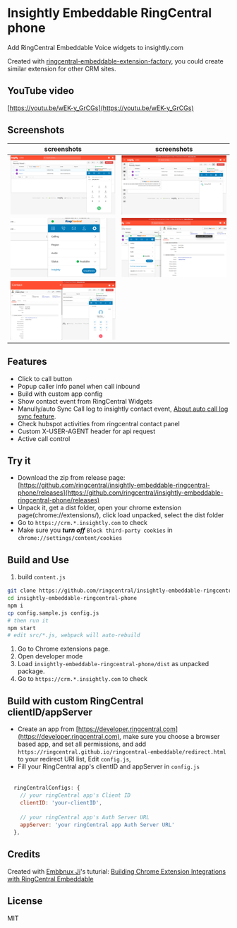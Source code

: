 # Insightly Embeddable RingCentral phone

Add RingCentral Embeddable Voice widgets to insightly.com

Created with [ringcentral-embeddable-extension-factory](https://github.com/ringcentral/ringcentral-embeddable-extension-factory), you could create similar extension for other CRM sites.

## YouTube video

[https://youtu.be/wEK-y_GrCGs](https://youtu.be/wEK-y_GrCGs)

## Screenshots

| screenshots            |  screenshots |
:-------------------------:|:-------------------------:
![insightly-1](screenshots/insightly-5.png) | ![insightly-1](screenshots/insightly-4.png)
![insightly-1](screenshots/insightly-3.png) | ![insightly-1](screenshots/insightly-2.png)
![insightly-1](screenshots/insightly-1.png) |

## Features

- Click to call button
- Popup caller info panel when call inbound
- Build with custom app config
- Show contact event from RingCentral Widgets
- Manully/auto Sync Call log to insightly contact event, [About auto call log sync feature](https://github.com/ringcentral/hubspot-embeddable-ringcentral-phone/issues/137).
- Check hubspot activities from ringcentral contact panel
- Custom X-USER-AGENT header for api request
- Active call control

## Try it

- Download the zip from release page: [https://github.com/ringcentral/insightly-embeddable-ringcentral-phone/releases](https://github.com/ringcentral/insightly-embeddable-ringcentral-phone/releases)
- Unpack it, get a dist folder, open your chrome extension page(chrome://extensions/), click load unpacked, select the dist folder
- Go to `https://crm.*.insightly.com` to check
- Make sure you ***turn off*** `Block third-party cookies` in `chrome://settings/content/cookies`

## Build and Use

1. build `content.js`

```bash
git clone https://github.com/ringcentral/insightly-embeddable-ringcentral-phone.git
cd insightly-embeddable-ringcentral-phone
npm i
cp config.sample.js config.js
# then run it
npm start
# edit src/*.js, webpack will auto-rebuild
```

1. Go to Chrome extensions page.
2. Open developer mode
3. Load `insightly-embeddable-ringcentral-phone/dist` as unpacked package.
4. Go to `https://crm.*.insightly.com` to check

## Build with custom RingCentral clientID/appServer

- Create an app from [https://developer.ringcentral.com](https://developer.ringcentral.com), make sure you choose a browser based app, and set all permissions, and add `https://ringcentral.github.io/ringcentral-embeddable/redirect.html` to your redirect URI list, Edit `config.js`,
- Fill your RingCentral app's clientID and appServer in `config.js`

```js

  ringCentralConfigs: {
    // your ringCentral app's Client ID
    clientID: 'your-clientID',

    // your ringCentral app's Auth Server URL
    appServer: 'your ringCentral app Auth Server URL'
  },
```

## Credits

Created with [Embbnux Ji](https://github.com/embbnux)'s tuturial:
 [Building Chrome Extension Integrations with RingCentral Embeddable](https://medium.com/ringcentral-developers/build-a-chrome-extension-with-ringcentral-embeddable-bb6faee808a3)

## License

MIT

